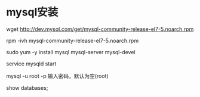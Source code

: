 # mysql安装

wget http://dev.mysql.com/get/mysql-community-release-el7-5.noarch.rpm 

rpm -ivh mysql-community-release-el7-5.noarch.rpm

sudo yum -y install mysql mysql-server mysql-devel

service mysqld start

mysql -u root -p 输入密码，默认为空(root)

show databases;